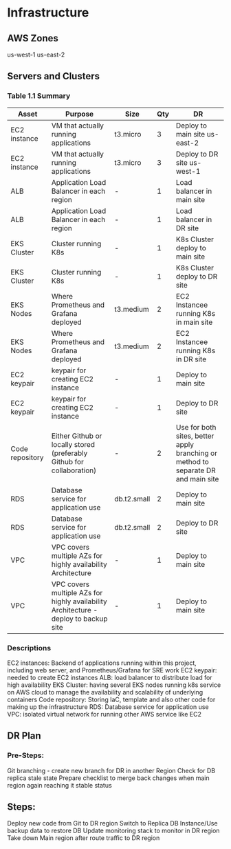 # Infrastructure

## AWS Zones
us-west-1
us-east-2

## Servers and Clusters

### Table 1.1 Summary
| Asset           | Purpose                                                                              | Size        | Qty | DR                                                                                |
|-----------------|--------------------------------------------------------------------------------------|-------------|-----|-----------------------------------------------------------------------------------|
| EC2 instance    | VM that actually running applications                                                | t3.micro    | 3   | Deploy to main site us-east-2                                                     |
| EC2 instance    | VM that actually running applications                                                | t3.micro    | 3   | Deploy to DR site us-west-1                                                       |
| ALB             | Application Load Balancer in each region                                             | -           | 1   | Load balancer in main site                                                        |
| ALB             | Application Load Balancer in each region                                             | -           | 1   | Load balancer in DR site                                                          |
| EKS Cluster     | Cluster running K8s                                                                  | -           | 1   | K8s Cluster deploy to main site                                                   |
| EKS Cluster     | Cluster running K8s                                                                  | -           | 1   | K8s Cluster deploy to DR site                                                     |
| EKS Nodes       | Where Prometheus and Grafana deployed                                                | t3.medium   | 2   | EC2 Instancee running K8s in main site                                            |
| EKS Nodes       | Where Prometheus and Grafana deployed                                                | t3.medium   | 2   | EC2 Instancee running K8s in DR site                                              |
| EC2 keypair     | keypair for creating EC2 instance                                                    | -           | 1   | Deploy to main site                                                               |
| EC2 keypair     | keypair for creating EC2 instance                                                    | -           | 1   | Deploy to DR site                                                                 |
| Code repository | Either Github or locally stored (preferably Github for collaboration)                | -           | 2   | Use for both sites, better apply branching or method to separate DR and main site |
| RDS             | Database service for application use                                                 | db.t2.small | 2   | Deploy to  main site                                                              |
| RDS             | Database service for application use                                                 | db.t2.small | 2   | Deploy to  DR site                                                                |
| VPC             | VPC covers multiple AZs for highly availability Architecture                         | -           | 1   | Deploy to main site                                                               |
| VPC             | VPC covers multiple AZs for highly availability Architecture - deploy to backup site | -           | 1   | Deploy to main site                                                               |



### Descriptions
EC2 instances: Backend of applications running within this project, including web server, and Prometheus/Grafana for SRE work
EC2 keypair: needed to create EC2 instances
ALB: load balancer to distribute load for high availability
EKS Cluster: having several EKS nodes running k8s service on AWS cloud to manage the availability and scalability of underlying containers 
Code repository: Storing IaC, template and also other code for making up the infrastructure
RDS: Database service for application use
VPC: isolated virtual network for running other AWS service like EC2


## DR Plan
### Pre-Steps:
Git branching - create new branch for DR in another Region
Check for DB replica stale state
Prepare checklist to merge back changes when main region again reaching it stable status

## Steps:
Deploy new code from Git to DR region
Switch to Replica DB Instance/Use backup data to restore DB
Update monitoring stack to monitor in DR region
Take down Main region after route traffic to DR region